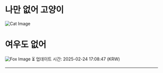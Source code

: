 
# 나만 없어 고양이

![Cat Image](https://cdn2.thecatapi.com/images/d4t.jpg)

# 여우도 없어
![Fox Image](https://randomfox.ca/images/18.jpg)
⏳ 업데이트 시간: 2025-02-24 17:08:47 (KRW)

---
